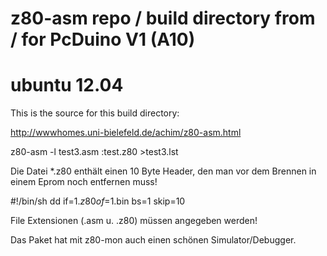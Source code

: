 # z80-asm repo / build directory from / for PcDuino V1 (A10) 

# ubuntu 12.04

This is the source for this build directory:

http://wwwhomes.uni-bielefeld.de/achim/z80-asm.html

z80-asm -l test3.asm :test.z80 >test3.lst

Die Datei *.z80 enthält einen 10 Byte Header, den man vor dem Brennen in einem Eprom noch entfernen muss!

#!/bin/sh
dd if=$1.z80 of=$1.bin bs=1 skip=10

File Extensionen (.asm u. .z80) müssen angegeben werden!

Das Paket hat mit z80-mon auch einen schönen Simulator/Debugger.


